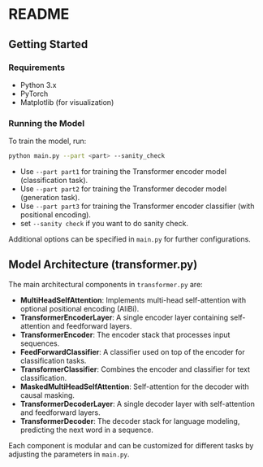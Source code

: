 # README

## Getting Started

### Requirements

- Python 3.x
- PyTorch
- Matplotlib (for visualization)

### Running the Model

To train the model, run:

```bash
python main.py --part <part> --sanity_check
```

- Use `--part part1` for training the Transformer encoder model (classification task).
- Use `--part part2` for training the Transformer decoder model (generation task).
- Use `--part part3` for training the Transformer encoder classifier (with positional encoding).
- set  `--sanity check` if you want to do sanity check.

Additional options can be specified in `main.py` for further configurations.

## Model Architecture (transformer.py)

The main architectural components in `transformer.py` are:

- **MultiHeadSelfAttention**: Implements multi-head self-attention with optional positional encoding (AliBi).
- **TransformerEncoderLayer**: A single encoder layer containing self-attention and feedforward layers.
- **TransformerEncoder**: The encoder stack that processes input sequences.
- **FeedForwardClassifier**: A classifier used on top of the encoder for classification tasks.
- **TransformerClassifier**: Combines the encoder and classifier for text classification.
- **MaskedMultiHeadSelfAttention**: Self-attention for the decoder with causal masking.
- **TransformerDecoderLayer**: A single decoder layer with self-attention and feedforward layers.
- **TransformerDecoder**: The decoder stack for language modeling, predicting the next word in a sequence.

Each component is modular and can be customized for different tasks by adjusting the parameters in `main.py`.